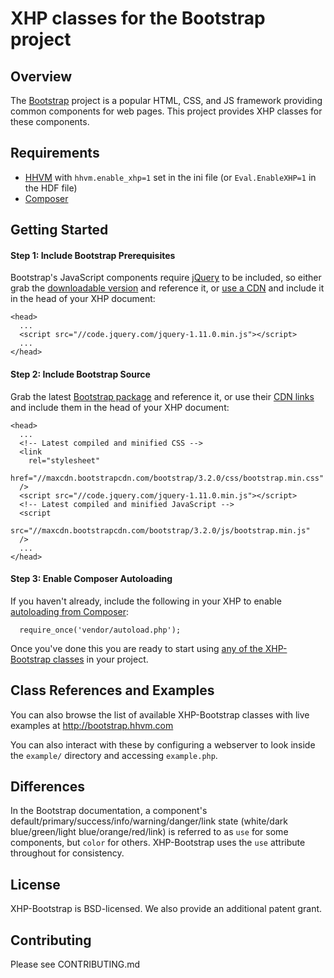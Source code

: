 XHP classes for the Bootstrap project
=====================================

Overview
--------

The [Bootstrap](http://getbootstrap.com) project is a popular HTML, CSS, and
JS framework providing common components for web pages. This project provides
XHP classes for these components.

Requirements
------------

- [HHVM](http://hhvm.com/) with `hhvm.enable_xhp=1` set in the ini file
(or `Eval.EnableXHP=1` in the HDF file)
- [Composer](https://getcomposer.org/)

Getting Started
---------------

#### Step 1: Include Bootstrap Prerequisites

Bootstrap's JavaScript components require
[jQuery](http://jquery.com/download/) to be included, so either grab the
[downloadable version](http://jquery.com/download/) and reference it, or
[use a CDN](http://jquery.com/download/#using-jquery-with-a-cdn) and include it
in the head of your XHP document:

````
<head>
  ...
  <script src="//code.jquery.com/jquery-1.11.0.min.js"></script>
  ...
</head>
````

#### Step 2: Include Bootstrap Source

Grab the latest
[Bootstrap package](http://getbootstrap.com/getting-started/#download) and
reference it, or use their
[CDN links](http://getbootstrap.com/getting-started/#download) and include
them in the head of your XHP document:

````
<head>
  ...
  <!-- Latest compiled and minified CSS -->
  <link
    rel="stylesheet"
    href="//maxcdn.bootstrapcdn.com/bootstrap/3.2.0/css/bootstrap.min.css"
  />
  <script src="//code.jquery.com/jquery-1.11.0.min.js"></script>
  <!-- Latest compiled and minified JavaScript -->
  <script
    src="//maxcdn.bootstrapcdn.com/bootstrap/3.2.0/js/bootstrap.min.js"
  />
  ...
</head>
````

#### Step 3: Enable Composer Autoloading

If you haven't already, include the following in your XHP to enable
[autoloading from Composer](https://getcomposer.org/doc/01-basic-usage.md#autoloading):

````
  require_once('vendor/autoload.php');
````

Once you've done this you are ready to start using [any of the XHP-Bootstrap
classes](http://bootstrap.hhvm.com) in your project.

Class References and Examples
-----------------------------

You can also browse the list of available XHP-Bootstrap classes with live
examples at http://bootstrap.hhvm.com

You can also interact with these by configuring a webserver to look inside
the `example/` directory and accessing `example.php`.

Differences
-----------

In the Bootstrap documentation, a component's
default/primary/success/info/warning/danger/link state
(white/dark blue/green/light blue/orange/red/link) is referred to as `use` for
some components, but `color` for others. XHP-Bootstrap uses the `use` attribute
throughout for consistency.

License
-------

XHP-Bootstrap is BSD-licensed. We also provide an additional patent grant.

Contributing
------------

Please see CONTRIBUTING.md
